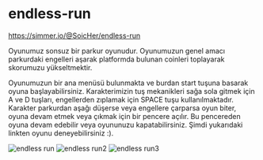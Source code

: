 # endless-run

https://simmer.io/@SoicHer/endless-run

Oyunumuz sonsuz bir parkur oyunudur. Oyunumuzun genel amacı parkurdaki engelleri aşarak platformda bulunan coinleri toplayarak skorumuzu yükseltmektir. 

Oyunumuzun bir ana menüsü bulunmakta ve burdan start tuşuna basarak oyuna başlayabilirsiniz. Karakterimizin tuş mekanikleri sağa sola gitmek için A ve D tuşları, engellerden zıplamak için SPACE tuşu kullanılmaktadır. Karakter parkurdan aşağı düşerse veya engellere çarparsa oyun biter, oyuna devam etmek veya çıkmak için bir pencere açılır. Bu pencereden oyuna devam edebilir veya oyununuzu kapatabilirsiniz. Şimdi yukarıdaki linkten oyunu deneyebilirsiniz :).

![endless run](https://user-images.githubusercontent.com/56169407/143747460-5f6c06d1-0ee2-43da-82e3-654ca3b623aa.png)
![endless run2](https://user-images.githubusercontent.com/56169407/143747494-9c03040d-b658-4ee1-bbc1-afa760351f68.png)
![endless run3](https://user-images.githubusercontent.com/56169407/143747513-c7016493-6901-4f4b-b39a-7f03f94ac7a6.png)

